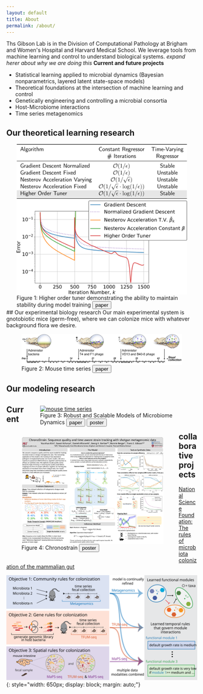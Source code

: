 ```yaml
---
layout: default
title: About
permalink: /about/
---
```


Ths Gibson Lab is in the Division of Computational Pathology at Brigham and Women's Hospital and Harvard Medical School. We leverage tools from machine learning and control to understand biological systems. *expand herer about why we are doing this*
**Current and future projects**
* Statistical learning applied to microbial dynamics (Bayesian nonparametrics, layered latent state-space models)
* Theoretical foundations at the intersection of machine learning and control
* Genetically engineering and controlling a microbial consortia
* Host-Microbiome interactions
* Time series metagenomics





## Our theoretical learning research
<figure class="image" style="float: center; width: 450px; margin: auto;">
<img src='/image/highordertuner3.svg' alt="higher order tuner" style="width: 450px;
    display: block;
    margin: auto;" />
    <figcaption> Figure 1: Higher order tuner demonstrating the ability to maintain stability during model training <button name="button" onclick="window.location.href='{{ pub.pdf }}'"><i class="far fa-file-pdf"></i> paper</button></figcaption>
</figure>
## Our experimental biology research
Our main experimental system is gnotobiotic mice (germ-free), where we can colonize mice with whatever background flora we desire.

<figure class="image">
<img src='/image/mouse_time.png' alt="mouse time series" style="width: 650px;
    display: block;
    margin: auto;" />
    <figcaption> Figure 2: Mouse time series <button name="button" onclick="window.location.href='{{ pub.pdf }}'"><i class="far fa-file-pdf"></i> paper</button></figcaption>
</figure>

## Our modeling research
<div>
<figure class="image" style="float: right; width: 375px;">
<a href="/posters/gibson18icml.pdf"><img src='/image/gibson18icml.png' alt="mouse time series" style="width: 375px;
    display: block;
    margin: auto;
    float: auto;" /></a>
    <figcaption> Figure 3: Robust and Scalable Models of Microbiome Dynamics
    <button name="button" onclick="window.location.href='{{ pub.pdf }}'"><i class="far fa-file-pdf"></i> paper</button>
    <button name="button" onclick="window.location.href='{{ pub.poster }}'"><i class="far fa-file-pdf"></i> poster</button>
    </figcaption>
</figure>

<figure class="image" style="float: left;">
<a href="/posters/kim20mlcb.pdf"><img src='/image/kim20mlcb.png' alt="mouse time series" style="width: 375px;
    display: block;
    margin: auto;
    float: auto;" /></a>
    <figcaption> Figure 4: Chronostrain
    <button name="button" onclick="window.location.href='{{ pub.poster }}'"><i class="far fa-file-pdf"></i> poster</button>
    </figcaption>
</figure>
</div>



## Current collaborative projects

[National Science Foundation: The rules of microbiota colonization of the mammalian gut](https://www.nsf.gov/awardsearch/showAward?AWD_ID=2025515&HistoricalAwards=false)

![The rules of microbiota colonization of the mammalian gut](/image/nsfmtm.svg){: style="width: 650px;
    display: block;
    margin: auto;"}
